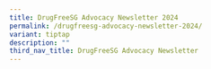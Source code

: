 ```yaml
---
title: DrugFreeSG Advocacy Newsletter 2024
permalink: /drugfreesg-advocacy-newsletter-2024/
variant: tiptap
description: ""
third_nav_title: DrugFreeSG Advocacy Newsletter
---
```

